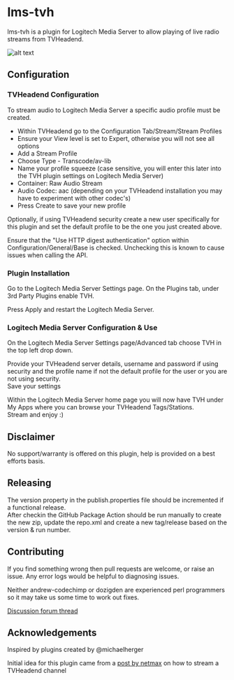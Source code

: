 # lms-tvh
lms-tvh is a plugin for Logitech Media Server to allow playing of live radio streams from TVHeadend.

![alt text](https://github.com/codechimp-org/lms-tvh/raw/master/resources/lms-tvh-systemdiagram.png "System Diagram")

## Configuration
### TVHeadend Configuration
To stream audio to Logitech Media Server a specific audio profile must be created.

* Within TVHeadend go to the Configuration Tab/Stream/Stream Profiles
* Ensure your View level is set to Expert, otherwise you will not see all options
* Add a Stream Profile
* Choose Type - Transcode/av-lib
* Name your profile squeeze (case sensitive, you will enter this later into the TVH plugin settings on Logitech Media Server)
* Container: Raw Audio Stream
* Audio Codec: aac (depending on your TVHeadend installation you may have to experiment with other codec's)
* Press Create to save your new profile

Optionally, if using TVHeadend security create a new user specifically for this plugin and set the default profile to be the one you just created above.

Ensure that the "Use HTTP digest authentication" option within Configuration/General/Base is checked. Unchecking this is known to cause issues when calling the API.

### Plugin Installation
Go to the Logitech Media Server Settings page. On the Plugins tab, under 3rd Party Plugins enable TVH.

Press Apply and restart the Logitech Media Server. 

### Logitech Media Server Configuration & Use
On the Logitech Media Server Settings page/Advanced tab choose TVH in the top left drop down.

Provide your TVHeadend server details, username and password if using security and the profile name if not the default profile for the user or you are not using security.  
Save your settings

Within the Logitech Media Server home page you will now have TVH under My Apps where you can browse your TVHeadend Tags/Stations.  
Stream and enjoy :)

## Disclaimer
No support/warranty is offered on this plugin, help is provided on a best efforts basis.

## Releasing
The version property in the publish.properties file should be incremented if a functional release.  
After checkin the GitHub Package Action should be run manually to create the new zip, update the repo.xml and create a new tag/release based on the version & run number. 

## Contributing
If you find something wrong then pull requests are welcome, or raise an issue. Any error logs would be helpful to diagnosing issues.

Neither andrew-codechimp or dozigden are experienced perl programmers so it may take us some time to work out fixes.

[Discussion forum thread](https://forums.slimdevices.com/showthread.php?110619-ANNOUNCE-TVH-Plugin-TVHeadend-integration)

## Acknowledgements
Inspired by plugins created by @michaelherger

Initial idea for this plugin came from a [post by netmax](https://forums.slimdevices.com/showthread.php?108276-HowTo-Get-radio-streams-from-TVHeadend-server)
 on how to stream a TVHeadend channel
